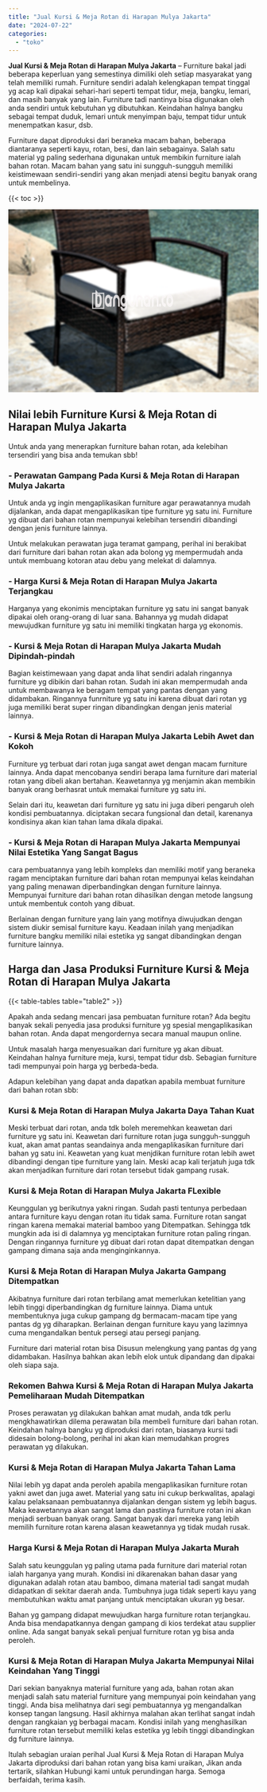 ```yaml
---
title: "Jual Kursi & Meja Rotan di Harapan Mulya Jakarta"
date: "2024-07-22"
categories: 
  - "toko"
---
```


**Jual Kursi & Meja Rotan di Harapan Mulya Jakarta** – Furniture bakal jadi beberapa keperluan yang semestinya dimiliki oleh setiap masyarakat yang telah memiliki rumah. Furniture sendiri adalah kelengkapan tempat tinggal yg acap kali dipakai sehari-hari seperti tempat tidur, meja, bangku, lemari, dan masih banyak yang lain. Furniture tadi nantinya bisa digunakan oleh anda sendiri untuk kebutuhan yg dibutuhkan. Keindahan halnya bangku sebagai tempat duduk, lemari untuk menyimpan baju, tempat tidur untuk menempatkan kasur, dsb.

Furniture dapat diproduksi dari beraneka macam bahan, beberapa diantaranya seperti kayu, rotan, besi, dan lain sebagainya. Salah satu material yg paling sederhana digunakan untuk membikin furniture ialah bahan rotan. Macam bahan yang satu ini sungguh-sungguh memiliki keistimewaan sendiri-sendiri yang akan menjadi atensi begitu banyak orang untuk membelinya.

{{< toc >}}

![Jual Kursi & Meja Rotan di Harapan Mulya Jakarta](/images/kursi-meja-rotan-murah03.png)

## Nilai lebih Furniture Kursi & Meja Rotan di Harapan Mulya Jakarta

Untuk anda yang menerapkan furniture bahan rotan, ada kelebihan tersendiri yang bisa anda temukan sbb!

### \- Perawatan Gampang Pada Kursi & Meja Rotan di Harapan Mulya Jakarta

Untuk anda yg ingin mengaplikasikan furniture agar perawatannya mudah dijalankan, anda dapat mengaplikasikan tipe furniture yg satu ini. Furniture yg dibuat dari bahan rotan mempunyai kelebihan tersendiri dibandingi dengan jenis furniture lainnya.

Untuk melakukan perawatan juga teramat gampang, perihal ini berakibat dari furniture dari bahan rotan akan ada bolong yg mempermudah anda untuk membuang kotoran atau debu yang melekat di dalamnya.

### \- Harga Kursi & Meja Rotan di Harapan Mulya Jakarta Terjangkau

Harganya yang ekonimis menciptakan furniture yg satu ini sangat banyak dipakai oleh orang-orang di luar sana. Bahannya yg mudah didapat mewujudkan furniture yg satu ini memiliki tingkatan harga yg ekonomis.

### \- Kursi & Meja Rotan di Harapan Mulya Jakarta Mudah Dipindah-pindah

Bagian keistimewaan yang dapat anda lihat sendiri adalah ringannya furniture yg dibikin dari bahan rotan. Sudah ini akan mempermudah anda untuk membawanya ke beragam tempat yang pantas dengan yang didambakan. Ringannya funrniture yg satu ini karena dibuat dari rotan yg juga memiliki berat super ringan dibandingkan dengan jenis material lainnya.

### \- Kursi & Meja Rotan di Harapan Mulya Jakarta Lebih Awet dan Kokoh

Furniture yg terbuat dari rotan juga sangat awet dengan macam furniture lainnya. Anda dapat mencobanya sendiri berapa lama furniture dari material rotan yang dibeli akan bertahan. Keawetannya yg menjamin akan membikin banyak orang berhasrat untuk memakai furniture yg satu ini.

Selain dari itu, keawetan dari furniture yg satu ini juga diberi pengaruh oleh kondisi pembuatannya. diciptakan secara fungsional dan detail, karenanya kondisinya akan kian tahan lama dikala dipakai.

### \- Kursi & Meja Rotan di Harapan Mulya Jakarta Mempunyai Nilai Estetika Yang Sangat Bagus

cara pembuatannya yang lebih kompleks dan memiliki motif yang beraneka ragam menciptakan furniture dari bahan rotan mempunyai kelas keindahan yang paling menawan diperbandingkan dengan furniture lainnya. Mempunyai furniture dari bahan rotan dihasilkan dengan metode langsung untuk membentuk contoh yang dibuat.

Berlainan dengan furniture yang lain yang motifnya diwujudkan dengan sistem diukir semisal furniture kayu. Keadaan inilah yang menjadikan furniture bangku memiliki nilai estetika yg sangat dibandingkan dengan furniture lainnya.

## Harga dan Jasa Produksi Furniture Kursi & Meja Rotan di Harapan Mulya Jakarta

{{< table-tables table="table2" >}}

Apakah anda sedang mencari jasa pembuatan furniture rotan? Ada begitu banyak sekali penyedia jasa produksi furniture yg spesial mengaplikasikan bahan rotan. Anda dapat mengordernya secara manual maupun online.

Untuk masalah harga menyesuaikan dari furniture yg akan dibuat. Keindahan halnya furniture meja, kursi, tempat tidur dsb. Sebagian furniture tadi mempunyai poin harga yg berbeda-beda.

Adapun kelebihan yang dapat anda dapatkan apabila membuat furniture dari bahan rotan sbb:

### Kursi & Meja Rotan di Harapan Mulya Jakarta Daya Tahan Kuat

Meski terbuat dari rotan, anda tdk boleh meremehkan keawetan dari furniture yg satu ini. Keawetan dari furniture rotan juga sungguh-sungguh kuat, akan amat pantas seandainya anda mengaplikasikan furniture dari bahan yg satu ini. Keawetan yang kuat menjdikan furniture rotan lebih awet dibandingi dengan tipe furniture yang lain. Meski acap kali terjatuh juga tdk akan menjadikan furniture dari rotan tersebut tidak gampang rusak.

### Kursi & Meja Rotan di Harapan Mulya Jakarta FLexible

Keunggulan yg berikutnya yakni ringan. Sudah pasti tentunya perbedaan antara furniture kayu dengan rotan itu tidak sama. Furniture rotan sangat ringan karena memakai material bamboo yang Ditempatkan. Sehingga tdk mungkin ada isi di dalamnya yg menciptakan furniture rotan paling ringan. Dengan ringannya furniture yg dibuat dari rotan dapat ditempatkan dengan gampang dimana saja anda menginginkannya.

### Kursi & Meja Rotan di Harapan Mulya Jakarta Gampang Ditempatkan

Akibatnya furniture dari rotan terbilang amat memerlukan ketelitian yang lebih tinggi diperbandingkan dg furniture lainnya. Diama untuk membentuknya juga cukup gampang dg bermacam-macam tipe yang pantas dg yg diharapkan. Berlainan dengan furniture kayu yang lazimnya cuma mengandalkan bentuk persegi atau persegi panjang.

Furniture dari material rotan bisa Disusun melengkung yang pantas dg yang didambakan. Hasilnya bahkan akan lebih elok untuk dipandang dan dipakai oleh siapa saja.

### Rekomen Bahwa Kursi & Meja Rotan di Harapan Mulya Jakarta Pemeliharaan Mudah Ditempatkan

Proses perawatan yg dilakukan bahkan amat mudah, anda tdk perlu mengkhawatirkan dilema perawatan bila membeli furniture dari bahan rotan. Keindahan halnya bangku yg diproduksi dari rotan, biasanya kursi tadi didesain bolong-bolong, perihal ini akan kian memudahkan progres perawatan yg dilakukan.

### Kursi & Meja Rotan di Harapan Mulya Jakarta Tahan Lama

Nilai lebih yg dapat anda peroleh apabila mengaplikasikan furniture rotan yakni awet dan juga awet. Material yang satu ini cukup berkwalitas, apalagi kalau pelaksanaan pembuatannya dijalankan dengan sistem yg lebih bagus. Maka keawetannya akan sangat lama dan pastinya furniture rotan ini akan menjadi serbuan banyak orang. Sangat banyak dari mereka yang lebih memilih furniture rotan karena alasan keawetannya yg tidak mudah rusak.

### Harga Kursi & Meja Rotan di Harapan Mulya Jakarta Murah

Salah satu keunggulan yg paling utama pada furniture dari material rotan ialah harganya yang murah. Kondisi ini dikarenakan bahan dasar yang digunakan adalah rotan atau bamboo, dimana material tadi sangat mudah didapatkan di sekitar daerah anda. Tumbuhnya juga tidak seperti kayu yang membutuhkan waktu amat panjang untuk menciptakan ukuran yg besar.

Bahan yg gampang didapat mewujudkan harga furniture rotan terjangkau. Anda bisa mendapatkannya dengan gampang di kios terdekat atau supplier online. Ada sangat banyak sekali penjual furniture rotan yg bisa anda peroleh.

### Kursi & Meja Rotan di Harapan Mulya Jakarta Mempunyai Nilai Keindahan Yang Tinggi

Dari sekian banyaknya material furniture yang ada, bahan rotan akan menjadi salah satu material furniture yang mempunyai poin keindahan yang tinggi. Anda bisa melihatnya dari segi pembuatannya yg mengandalkan konsep tangan langsung. Hasil akhirnya malahan akan terlihat sangat indah dengan rangkaian yg berbagai macam. Kondisi inilah yang menghasilkan furniture rotan tersebut memiliki kelas estetika yg lebih tinggi dibandingkan dg furniture lainnya.

Itulah sebagian uraian perihal Jual Kursi & Meja Rotan di Harapan Mulya Jakarta diproduksi dari bahan rotan yang bisa kami uraikan, Jikan anda tertarik, silahkan Hubungi kami untuk perundingan harga. Semoga berfaidah, terima kasih.
